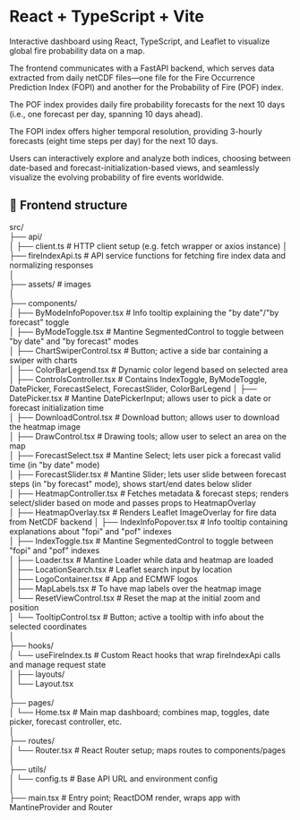 # React + TypeScript + Vite

Interactive dashboard using React, TypeScript, and Leaflet to visualize global fire probability data on a map.

The frontend communicates with a FastAPI backend, which serves data extracted from daily netCDF files—one file for the Fire Occurrence Prediction Index (FOPI) and another for the Probability of Fire (POF) index.

The POF index provides daily fire probability forecasts for the next 10 days (i.e., one forecast per day, spanning 10 days ahead).

The FOPI index offers higher temporal resolution, providing 3-hourly forecasts (eight time steps per day) for the next 10 days.

Users can interactively explore and analyze both indices, choosing between date-based and forecast-initialization-based views, and seamlessly visualize the evolving probability of fire events worldwide.

## 📁 Frontend structure

src/  
├── api/  
│   ├── client.ts                     # HTTP client setup (e.g. fetch wrapper or axios instance)
│   ├── fireIndexApi.ts               # API service functions for fetching fire index data and normalizing responses             
│  
├── assets/                           # images   
│  
├── components/  
│   ├── ByModeInfoPopover.tsx         # Info tooltip explaining the "by date"/"by forecast" toggle  
│   ├── ByModeToggle.tsx              # Mantine SegmentedControl to toggle between "by date" and "by forecast" modes   
│   ├── ChartSwiperControl.tsx        # Button; active a side bar containing a swiper with charts  
│   ├── ColorBarLegend.tsx            # Dynamic color legend based on selected area     
│   ├── ControlsController.tsx        # Contains IndexToggle, ByModeToggle, DatePicker, ForecastSelect, ForecastSlider, ColorBarLegend 
│   ├── DatePicker.tsx                # Mantine DatePickerInput; allows user to pick a date or forecast initialization time  
│   ├── DownloadControl.tsx           # Download button; allows user to download the heatmap image   
│   ├── DrawControl.tsx               # Drawing tools; allow user to select an area on the map  
│   ├── ForecastSelect.tsx            # Mantine Select; lets user pick a forecast valid time (in "by date" mode)    
│   ├── ForecastSlider.tsx            # Mantine Slider; lets user slide between forecast steps (in "by forecast" mode), shows start/end dates below slider  
│   ├── HeatmapController.tsx         # Fetches metadata & forecast steps; renders select/slider based on mode and passes props to HeatmapOverlay    
│   ├── HeatmapOverlay.tsx            # Renders Leaflet ImageOverlay for fire data from NetCDF backend
│   ├── IndexInfoPopover.tsx          # Info tooltip containing explanations about "fopi" and "pof" indexes    
│   ├── IndexToggle.tsx               # Mantine SegmentedControl to toggle between "fopi" and "pof" indexes     
│   ├── Loader.tsx                    # Mantine Loader while data and heatmap are loaded   
│   ├── LocationSearch.tsx            # Leaflet search input by location  
│   ├── LogoContainer.tsx             # App and ECMWF logos   
│   ├── MapLabels.tsx                 # To have map labels over the heatmap image   
│   └── ResetViewControl.tsx          # Reset the map at the initial zoom and position    
│   └── TooltipControl.tsx            # Button; active a tooltip with info about the selected coordinates       
│  
├── hooks/  
│   └── useFireIndex.ts               # Custom React hooks that wrap fireIndexApi calls and manage request state     
│
├── layouts/  
│   └── Layout.tsx                      
│    
├── pages/  
│   └── Home.tsx                      # Main map dashboard; combines map, toggles, date picker, forecast controller, etc.   
│  
├── routes/  
│   └── Router.tsx                    # React Router setup; maps routes to components/pages  
│  
├── utils/  
│   └── config.ts                     # Base API URL and environment config  
│   
├── main.tsx                          # Entry point; ReactDOM render, wraps app with MantineProvider and Router  


